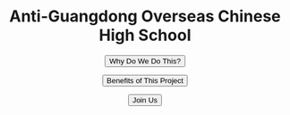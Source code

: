 <div align="center">
  <p><h1>Anti-Guangdong Overseas Chinese High School</h1></p>
  <p><button>Why Do We Do This?</button></p>
  <p><button>Benefits of This Project</button></p>
  <p><button>Join Us</button></p>
</div>
<audio id="au"/>
<script>
</script>
